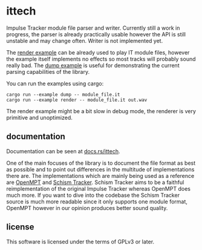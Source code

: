 ittech
======

Impulse Tracker module file parser and writer. Currently still a work in
progress, the parser is already practically usable however the API is still
unstable and may change often. Writer is not implemented yet.

The [render example] can be already used to play IT module files, however the
example itself implements no effects so most tracks will probably sound really
bad.  The [dump example] is useful for demonstrating the current parsing
capabilities of the library.

[render example]: https://github.com/ametisf/ittech/blob/main/examples/render.rs
[dump example]: https://github.com/ametisf/ittech/blob/main/examples/dump.rs

You can run the examples using cargo:

```shell
cargo run --example dump -- module_file.it
cargo run --example render -- module_file.it out.wav
```

The render example might be a bit slow in debug mode, the renderer is very
primitive and unoptimized.


documentation
-------------

Documentation can be seen at [docs.rs/ittech](https://docs.rs/ittech).


One of the main focuses of the library is to document the file format as best
as possible and to point out differences in the multitude of implementations
there are. The implementations which are mainly being used as a reference are
[OpenMPT] and [Schism Tracker]. Schism Tracker aims to be a faithful
reimplementation of the original Impulse Tracker whereas OpenMPT does much
more. If you want to dive into the codebase the Schism Tracker source is much
more readable since it only supports one module format, OpenMPT however in our
opinion produces better sound quality.

[OpenMPT]: https://github.com/OpenMPT/openmpt
[Schism Tracker]: https://github.com/schismtracker/schismtracker


license
-------

This software is licensed under the terms of GPLv3 or later.
